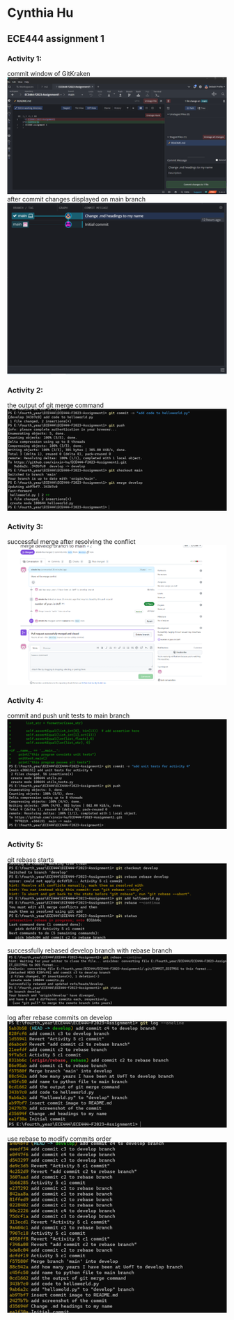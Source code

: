 # Cynthia Hu
## ECE444 assignment 1

### Activity 1:
commit window of GitKraken
![Alt text](<commit snapshot.PNG>)
after commit changes displayed on main branch
![Alt text](<after commit snapshot.PNG>)

### Activity 2:
the output of git merge command
![Alt text](<output of git merge.PNG>)

### Activity 3:
successful merge after resolving the conflict
![Alt text](<merge after resolving conflict.PNG>)

### Activity 4:
commit and push unit tests to main branch
![Alt text](<unit test commits.PNG>)

### Activity 5:
git rebase starts
![Alt text](<git rebase starts.PNG>)

successfully rebased develop branch with rebase branch
![Alt text](<successful rebase.PNG>)

log after rebase commits on develop
![Alt text](<log after rebase commits on develop.PNG>)

use rebase to modify commits order
![Alt text](<userebase to modify order2.png>)